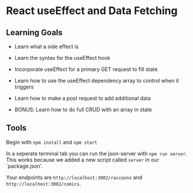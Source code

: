 # React useEffect and Data Fetching

## Learning Goals

- Learn what a side effect is

- Learn the syntax for the useEffect hook

- Incorporate useEffect for a primary GET request to fill state

- Learn how to use the useEffect dependency array to control when it triggers

- Learn how to make a post request to add additional data

- BONUS: Learn how to do full CRUD with an array in state

## Tools

Begin with `npm install` and `npm start`

In a seperate terminal tab you can run the json-server with `npm run server`. This works because we added a new script called `server` in our `package.json'.

Your endpoints are `http://localhost:3002/raccoons` and `http://localhost:3002/comics`.
